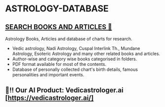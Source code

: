 # ASTROLOGY-DATABASE
## [SEARCH BOOKS AND ARTICLES 🔎](https://github.com/Rajesh-Lohith/ASTROLOGY-BOOKS-DATABASE/find/master)

Astrology Books, Articles and database of charts for research.

- Vedic astrology, Nadi Astrology, Cuspal Interlink Th., Mundane Astrology, Esoteric Astrology and many other related books and articles.
- Author-wise and category wise books categorised in folders.
- PDF format available for most of the contents.
- Database of personally collected chart's birth details, famous personalities and important events.

## 🔴‼️ Our AI Product: Vedicastrologer.ai [https://vedicastrologer.ai/]
